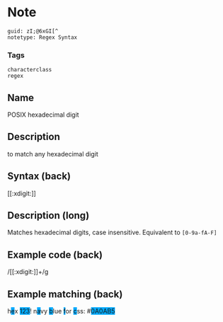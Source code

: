 # Note
```
guid: zI;@6xGI[^
notetype: Regex Syntax
```

### Tags
```
characterclass
regex
```

## Name
POSIX hexadecimal digit

## Description
to match any hexadecimal digit

## Syntax (back)
<div>
  [[:xdigit:]]
</div>

## Description (long)
Matches hexadecimal digits, case insensitive. Equivalent to
<code>[0-9a-fA-F]</code>

## Example code (back)
/[[:xdigit:]]+/g

## Example matching (back)
h<span style="background-color: rgb(0, 170, 255);">e</span>x
<span style="background-color: rgb(0, 170, 255);">123</span>!
n<span style="background-color: rgb(0, 170, 255);">a</span>vy
<span style="background-color: rgb(0, 170, 255);">b</span>lue
<span style="background-color: rgb(0, 170, 255);">f</span>or
<span style="background-color: rgb(0, 170, 255);">c</span>ss:
#<span style="background-color: rgb(0, 170, 255);">0A0AB5</span>
